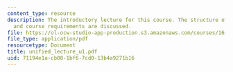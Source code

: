 ```yaml
---
content_type: resource
description: The introductory lecture for this course. The structure of the course
  and course requirements are discussed.
file: https://ol-ocw-studio-app-production.s3.amazonaws.com/courses/16-01-unified-engineering-i-ii-iii-iv-fall-2005-spring-2006/71194e1acb081bf67cd013b4a9271b16_unified_lecture_u1.pdf
file_type: application/pdf
resourcetype: Document
title: unified_lecture_u1.pdf
uid: 71194e1a-cb08-1bf6-7cd0-13b4a9271b16
---
```

